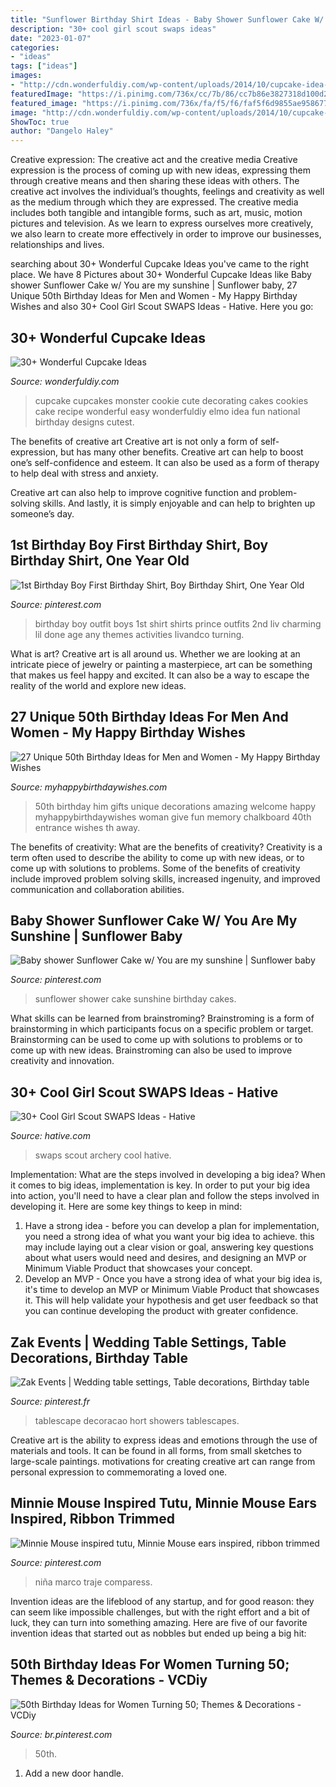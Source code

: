 ```yaml
---
title: "Sunflower Birthday Shirt Ideas - Baby Shower Sunflower Cake W/ You Are My Sunshine"
description: "30+ cool girl scout swaps ideas"
date: "2023-01-07"
categories:
- "ideas"
tags: ["ideas"]
images:
- "http://cdn.wonderfuldiy.com/wp-content/uploads/2014/10/cupcake-idea-17.jpg"
featuredImage: "https://i.pinimg.com/736x/cc/7b/86/cc7b86e3827318d100d2deeab89097a2--turning-one-boy-birthday.jpg"
featured_image: "https://i.pinimg.com/736x/fa/f5/f6/faf5f6d9855ae9586772c9a041d8f2dc.jpg"
image: "http://cdn.wonderfuldiy.com/wp-content/uploads/2014/10/cupcake-idea-17.jpg"
ShowToc: true
author: "Dangelo Haley"
---
```



Creative expression: The creative act and the creative media
Creative expression is the process of coming up with new ideas, expressing them through creative means and then sharing these ideas with others. The creative act involves the individual’s thoughts, feelings and creativity as well as the medium through which they are expressed. The creative media includes both tangible and intangible forms, such as art, music, motion pictures and television. As we learn to express ourselves more creatively, we also learn to create more effectively in order to improve our businesses, relationships and lives.

	

		
searching about 30+ Wonderful Cupcake Ideas you've came to the right place. We have 8 Pictures about 30+ Wonderful Cupcake Ideas like Baby shower Sunflower Cake w/ You are my sunshine | Sunflower baby, 27 Unique 50th Birthday Ideas for Men and Women - My Happy Birthday Wishes and also 30+ Cool Girl Scout SWAPS Ideas - Hative. Here you go:
		
    
## 30+ Wonderful Cupcake Ideas

<img loading=lazy src="http://cdn.wonderfuldiy.com/wp-content/uploads/2014/10/cupcake-idea-17.jpg" onerror="this.onerror=null;this.src='https://tse4.mm.bing.net/th?id=OIP.36xV0xGq6SsBWIgt8LJ_pgHaLJ&amp;pid=15.1';" alt="30+ Wonderful Cupcake Ideas">

_Source: wonderfuldiy.com_

>cupcake cupcakes monster cookie cute decorating cakes cookies cake recipe wonderful easy wonderfuldiy elmo idea fun national birthday designs cutest. 

	

The benefits of creative art
Creative art is not only a form of self-expression, but has many other benefits.
Creative art can help to boost one’s self-confidence and esteem. It can also be used as a form of therapy to help deal with stress and anxiety.

Creative art can also help to improve cognitive function and problem-solving skills. And lastly, it is simply enjoyable and can help to brighten up someone’s day.

    
## 1st Birthday Boy First Birthday Shirt, Boy Birthday Shirt, One Year Old

<img loading=lazy src="https://i.pinimg.com/736x/cc/7b/86/cc7b86e3827318d100d2deeab89097a2--turning-one-boy-birthday.jpg" onerror="this.onerror=null;this.src='https://tse1.mm.bing.net/th?id=OIP.j9K9dlYeIudQZ6JXmHPxzAHaLa&amp;pid=15.1';" alt="1st Birthday Boy First Birthday Shirt, Boy Birthday Shirt, One Year Old">

_Source: pinterest.com_

>birthday boy outfit boys 1st shirt shirts prince outfits 2nd liv charming lil done age any themes activities livandco turning. 

	

What is art?
Creative art is all around us. Whether we are looking at an intricate piece of jewelry or painting a masterpiece, art can be something that makes us feel happy and excited. It can also be a way to escape the reality of the world and explore new ideas.

    
## 27 Unique 50th Birthday Ideas For Men And Women - My Happy Birthday Wishes

<img loading=lazy src="https://www.myhappybirthdaywishes.com/wp-content/uploads/2016/03/Welcome-Chalkboard-50th-Birthday-Ideas.jpg" onerror="this.onerror=null;this.src='https://tse2.mm.bing.net/th?id=OIP.OacuGSmDo4E4zZmtY_zUTgHaJ4&amp;pid=15.1';" alt="27 Unique 50th Birthday Ideas for Men and Women - My Happy Birthday Wishes">

_Source: myhappybirthdaywishes.com_

>50th birthday him gifts unique decorations amazing welcome happy myhappybirthdaywishes woman give fun memory chalkboard 40th entrance wishes th away. 

	

The benefits of creativity: What are the benefits of creativity?
Creativity is a term often used to describe the ability to come up with new ideas, or to come up with solutions to problems. Some of the benefits of creativity include improved problem solving skills, increased ingenuity, and improved communication and collaboration abilities.

    
## Baby Shower Sunflower Cake W/ You Are My Sunshine | Sunflower Baby

<img loading=lazy src="https://i.pinimg.com/736x/8e/2d/18/8e2d187251f946338e4386c5da485558.jpg" onerror="this.onerror=null;this.src='https://tse4.mm.bing.net/th?id=OIP.s6UfR2pEUn3kpkpvLvgFNgHaJ3&amp;pid=15.1';" alt="Baby shower Sunflower Cake w/ You are my sunshine | Sunflower baby">

_Source: pinterest.com_

>sunflower shower cake sunshine birthday cakes. 

	

What skills can be learned from brainstroming?
Brainstroming is a form of brainstorming in which participants focus on a specific problem or target. Brainstorming can be used to come up with solutions to problems or to come up with new ideas. Brainstroming can also be used to improve creativity and innovation.

    
## 30+ Cool Girl Scout SWAPS Ideas - Hative

<img loading=lazy src="https://hative.com/wp-content/uploads/2014/03/girl-scout-swaps-ideas/7-archery-set-girl-scout-swaps.jpg" onerror="this.onerror=null;this.src='https://tse3.mm.bing.net/th?id=OIP.2liiZ2F1dJ8qdnWJQH0XkwHaJ4&amp;pid=15.1';" alt="30+ Cool Girl Scout SWAPS Ideas - Hative">

_Source: hative.com_

>swaps scout archery cool hative. 

	

Implementation: What are the steps involved in developing a big idea?
When it comes to big ideas, implementation is key. In order to put your big idea into action, you'll need to have a clear plan and follow the steps involved in developing it. Here are some key things to keep in mind: 
1. Have a strong idea - before you can develop a plan for implementation, you need a strong idea of what you want your big idea to achieve. this may include laying out a clear vision or goal, answering key questions about what users would need and desires, and designing an MVP or Minimum Viable Product that showcases your concept. 
2. Develop an MVP - Once you have a strong idea of what your big idea is, it's time to develop an MVP or Minimum Viable Product that showcases it. This will help validate your hypothesis and get user feedback so that you can continue developing the product with greater confidence.

    
## Zak Events | Wedding Table Settings, Table Decorations, Birthday Table

<img loading=lazy src="https://i.pinimg.com/736x/03/0b/fb/030bfbc83b4b52ee463270b414713ab9--annual-flowers-wedding-colours.jpg" onerror="this.onerror=null;this.src='https://tse4.mm.bing.net/th?id=OIP.d5eiSSFbSkZ7Go9eVTVYvAHaLI&amp;pid=15.1';" alt="Zak Events | Wedding table settings, Table decorations, Birthday table">

_Source: pinterest.fr_

>tablescape decoracao hort showers tablescapes. 

	

Creative art is the ability to express ideas and emotions through the use of materials and tools. It can be found in all forms, from small sketches to large-scale paintings. motivations for creating creative art can range from personal expression to commemorating a loved one.

    
## Minnie Mouse Inspired Tutu, Minnie Mouse Ears Inspired, Ribbon Trimmed

<img loading=lazy src="https://i.pinimg.com/736x/fa/f5/f6/faf5f6d9855ae9586772c9a041d8f2dc.jpg" onerror="this.onerror=null;this.src='https://tse2.mm.bing.net/th?id=OIP.2X5B_7oZLZ4d0mCEHvb4wAHaJ3&amp;pid=15.1';" alt="Minnie Mouse inspired tutu, Minnie Mouse ears inspired, ribbon trimmed">

_Source: pinterest.com_

>niña marco traje comparess. 

	

Invention ideas are the lifeblood of any startup, and for good reason: they can seem like impossible challenges, but with the right effort and a bit of luck, they can turn into something amazing. Here are five of our favorite invention ideas that started out as nobbles but ended up being a big hit:

    
## 50th Birthday Ideas For Women Turning 50; Themes &amp; Decorations - VCDiy

<img loading=lazy src="https://i.pinimg.com/736x/ae/11/07/ae110795bff8c6b1a6b3f56e7b55bc03.jpg" onerror="this.onerror=null;this.src='https://tse2.mm.bing.net/th?id=OIP.8lM22q1Pp3o6FtxyFONL7AHaLH&amp;pid=15.1';" alt="50th Birthday Ideas for Women Turning 50; Themes &amp; Decorations - VCDiy">

_Source: br.pinterest.com_

>50th. 

	

1. Add a new door handle. 

